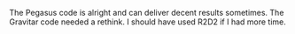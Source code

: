 The Pegasus code is alright and can deliver decent results sometimes.
The Gravitar code needed a rethink. I should have used R2D2 if I had more time.
